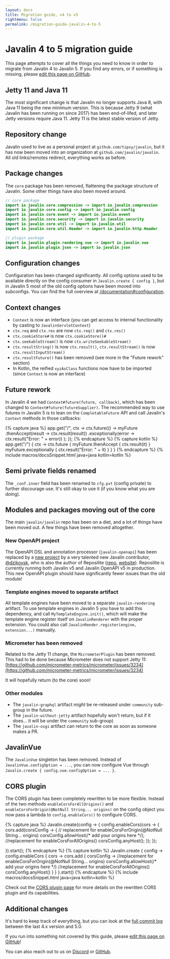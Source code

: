 ```yaml
---
layout: docs
title: Migration guide, v4 to v5
rightmenu: false
permalink: /migration-guide-javalin-4-to-5
---
```


<h1 class="no-margin-top">Javalin 4 to 5 migration guide</h1>
This page attempts to cover all the things you need to know in order to migrate from Javalin 4 to Javalin 5.
If you find any errors, or if something is missing, please <a href="{{site.repourl}}/blob/master/{{page.path}}">edit this page on GitHub</a>.

## Jetty 11 and Java 11
The most significant change is that Javalin no longer supports Java 8, with Java 11 being the new minimum version.
This is because Jetty 9 (what Javalin has been running on since 2017) has been end-of-lifed, and later Jetty versions
require Java 11. Jetty 11 is the latest stable version of Jetty.

## Repository change
Javalin used to live as a personal project at `github.com/tipsy/javalin`, but it has now been moved into an
organization at `github.com/javalin/javalin`. All old links/remotes redirect, everything works as before.

## Package changes
The `core` package has been removed, flattening the package structure of Javalin.
Some other things have also been moved around.

```java
// core package
import io.javalin.core.compression -> import io.javalin.compression
import io.javalin.core.config -> import io.javalin.config
import io.javalin.core.event -> import io.javalin.event
import io.javalin.core.security -> import io.javalin.security
import io.javalin.core.util -> import io.javalin.util
import io.javalin.core.util.Header -> import io.javalin.http.Header

// plugin package
import io.javalin.plugin.rendering.vue -> import io.javalin.vue
import io.javalin.plugin.json -> import io.javalin.json
```

## Configuration changes
Configuration has been changed significantly. All config options used to be available
directly on the config consumer in `Javalin.create { config }`, but in Javalin 5 most
of the old config options have been moved into subconfigs. You can find the full overview at
[/documentation#configuration](/documentation#configuration).

## Context changes
* `Context` is now an interface (you can get access to internal functionality by casting to `JavalinServletContext`)
* `ctx.req` and `ctx.res` are now `ctx.req()` and `ctx.res()`
* `ctx.cookieStore#` is now `ctx.cookieStore()#`
* `ctx.seekableStream()` is now `ctx.writeSeekableStream()`
* `ctx.resultString()` is now `ctx.result()`, `ctx.resultStream()` is now `ctx.resultInputStream()`
* `ctx.resultFuture()` has been removed (see more in the "Future rework" section)
* In Kotlin, the reified `xyzAsClass` functions now have to be imported (since `Context` is now an interface)

## Future rework
In Javalin 4 we had `Context#future(future, callback)`,
which has been changed to `Context#future(futureSupplier)`. The recommended
way to use futures in Javalin 5 is to lean on the `CompletableFuture` API and
call Javalin's `Context` methods in those callbacks:

{% capture java %}
app.get("/", ctx ->
    ctx.future(() -> myFuture
        .thenAccept(result -> ctx.result(result))
        .exceptionally(error -> ctx.result("Error: " + error))
    );
});
{% endcapture %}
{% capture kotlin %}
app.get("/") { ctx ->
    ctx.future {
        myFuture.thenAccept { ctx.result(it) }
        myFuture.exceptionally { ctx.result("Error: " + it) }
    }
}
{% endcapture %}
{% include macros/docsSnippet.html java=java kotlin=kotlin %}

## Semi private fields renamed
The `_conf.inner` field has been renamed to `cfg.pvt` (config private) to
further discourage use. It's still okay to use it (if you know what you are doing).

## Modules and packages moving out of the core
The main `javalin/javalin` repo has been on a diet, and a lot of things have been moved out.
A few things have been removed altogether.

### New OpenAPI project
The OpenAPI DSL and annotation processor (`javalin-openapi`) has been replaced by a
[new project](https://github.com/javalin/javalin-openapi) by a very talented
new Javalin contributor, [@dzikoysk](https://github.com/dzikoysk), who is also the author
of Reposilite ([repo](https://github.com/dzikoysk/reposilite), [website](https://reposilite.com/)).
Reposilite is currently running both
Javalin v5 and Javalin OpenAPI v5 in production.
This new OpenAPI plugin should have significantly fewer issues than the old module!

### Template engines moved to separate artifact
All template engines have been moved to a separate `javalin-rendering` artifact.
To use template engines in Javalin 5 you have to add this dependency, and call `MyTemplateEngine.init()`,
which will make the template engine register itself on `JavalinRenderer` with the proper extension.
You could also call `JavalinRender.register(engine, extension...)` manually.

### Micrometer has been removed
Related to the Jetty 11 change, the `MicrometerPlugin` has been removed. This had to be done because
Micrometer does not support Jetty 11:
[https://github.com/micrometer-metrics/micrometer/issues/3234](https://github.com/micrometer-metrics/micrometer/issues/3234)

It will hopefully return (to the core) soon!

### Other modules
* The `javalin-graphql` artifact *might* be re-released under `community` sub-group in the future.
* The `javalin-without-jetty` artifact hopefully won't return, but if it does... it will be under the `community` sub-group)
* The `javalin-osgi` artifact can return to the core as soon as someone makes a PR.

## JavalinVue
The `JavalinVue` singleton has been removed. Instead of `JavalinVue.configOption = ...`,
you can now configure Vue through `Javalin.create { config.vue.configOption = ... }`.

## CORS plugin

The CORS plugin has been completely rewritten to be more flexible. Instead of the two methods 
`enableCorsForAllOrigins()` and `enableCorsForOrigin(@NotNull String... origins)` on the config object you now pass a 
lambda to `config.enableCors()` to configure CORS.

{% capture java %}
Javalin.create(config -> {
config.enableCors(cors -> {
    cors.add(corsConfig -> {
        // replacement for enableCorsForOrigin(@NotNull String... origins)
        corsConfig.allowHost(/* add your origins here */);
        //replacement for enableCorsForAllOrigins()
        corsConfig.anyHost();
    });
});

}).start();
{% endcapture %}
{% capture kotlin %}
Javalin.create { config -> 
config.enableCors { cors ->
    cors.add { corsConfig ->
        //replacement for enableCorsForOrigin(@NotNull String... origins)
        corsConfig.allowHost(/* add your origins here */)
        //replacement for enableCorsForAllOrigins()
        corsConfig.anyHost()
    }
}
}.start()
{% endcapture %}
{% include macros/docsSnippet.html java=java kotlin=kotlin %}

Check out the [CORS plugin page](/plugins/cors) for more details on the rewritten CORS plugin and its capabilities.


## Additional changes
It's hard to keep track of everything, but you can look at the
[full commit log](https://github.com/javalin/javalin/compare/de573edb60927b21e4e54831a465202e764cf925...49aa806af8199bc4c1ef01dee927f8268226ea1e)
between the last 4.x version and 5.0.

If you run into something not covered by this guide, please <a href="{{site.repourl}}/blob/master/{{page.path}}">edit this page on GitHub</a>!

You can also reach out to us on
[Discord](https://discord.com/invite/sgak4e5NKv) or
[GitHub](https://github.com/tipsy/javalin).
